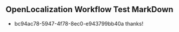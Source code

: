 ## OpenLocalization Workflow Test MarkDown
* bc94ac78-5947-4f78-8ec0-e943799bb40a thanks!

<!--HONumber=Aug16_HO5-->


